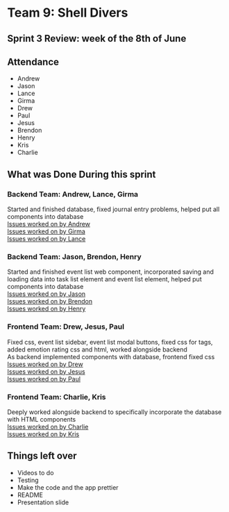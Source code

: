 # Team 9: Shell Divers
## Sprint 3 Review: week of the 8th of June


## Attendance

- Andrew
- Jason
- Lance
- Girma
- Drew
- Paul
- Jesus
- Brendon
- Henry
- Kris
- Charlie


## What was Done During this sprint

### Backend Team: Andrew, Lance, Girma 
Started and finished database, fixed journal entry problems, helped put all components into database \
[Issues worked on by Andrew](https://github.com/orgs/cse110-sp24-group9/projects/2/views/6?filterQuery=assignee%3Aandrewcomputsci2019) \
[Issues worked on by Girma](https://github.com/orgs/cse110-sp24-group9/projects/2/views/6?filterQuery=assignee%3A%22gir-ma%22) \
[Issues worked on by Lance](https://github.com/orgs/cse110-sp24-group9/projects/2/views/6?filterQuery=assignee%3Athelancetran)

### Backend Team: Jason, Brendon, Henry
Started and finished event list web component, incorporated saving and loading data into task list element and event list element, helped put components into database \
[Issues worked on by Jason](https://github.com/orgs/cse110-sp24-group9/projects/2/views/6?filterQuery=assignee%3A%22jason-boenjamin%22) \
[Issues worked on by Brendon](https://github.com/orgs/cse110-sp24-group9/projects/2/views/6?filterQuery=assignee%3A%22Brendon-He%22) \
[Issues worked on by Henry](https://github.com/orgs/cse110-sp24-group9/projects/2/views/6?filterQuery=assignee%3Ahenrytiet)


### Frontend Team: Drew, Jesus, Paul
Fixed css, event list sidebar, event list modal buttons, fixed css for tags, added emotion rating css and html, worked alongside backend \
As backend implemented components with database, frontend fixed css \
[Issues worked on by Drew](https://github.com/orgs/cse110-sp24-group9/projects/2/views/6?filterQuery=assignee%3Adrewlar) \
[Issues worked on by Jesus](https://github.com/orgs/cse110-sp24-group9/projects/2/views/6?filterQuery=assignee%3Ajag039) \
[Issues worked on by Paul](https://github.com/orgs/cse110-sp24-group9/projects/2/views/6?filterQuery=assignee%3AGr33nCamper)

### Frontend Team: Charlie, Kris
Deeply worked alongside backend to specifically incorporate the database with HTML components \
[Issues worked on by Charlie](https://github.com/orgs/cse110-sp24-group9/projects/2/views/6?filterQuery=assignee%3AChar1iee) \
[Issues worked on by Kris](https://github.com/orgs/cse110-sp24-group9/projects/2/views/6?filterQuery=assignee%3AKriiiiss)


## Things left over

- Videos to do
- Testing
- Make the code and the app prettier
- README
- Presentation slide